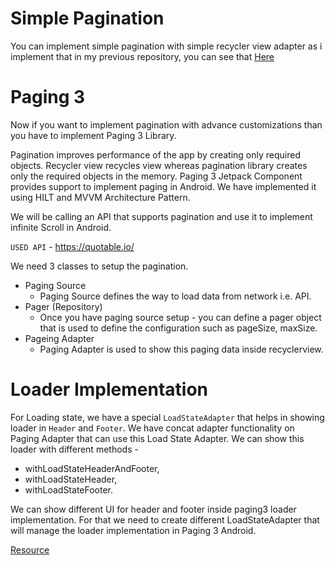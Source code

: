 # Simple Pagination
You can implement simple pagination with simple recycler view adapter as i implement that in my previous repository, you can see that [Here](https://github.com/ArjunGupta08/Pagination-Android-Java)

# Paging 3
Now if you want to implement pagination with advance customizations than you have to implement Paging 3 Library.

Pagination improves performance of the app by creating only required objects. Recycler view recycles view whereas pagination library creates only the required objects in the memory. Paging 3 Jetpack Component provides support to implement paging in Android. We have implemented it using HILT and MVVM Architecture Pattern.

We will be calling an API that supports pagination and use it to implement infinite Scroll in Android. 

` USED API ` - https://quotable.io/

We need 3 classes to setup the pagination.
 - Paging Source
   - Paging Source defines the way to load data from network i.e. API.
 - Pager (Repository)
   - Once you have paging source setup - you can define a pager object that is used to define the configuration such as pageSize, maxSize.
 - Pageing Adapter
   - Paging Adapter is used to show this paging data inside recyclerview.

# Loader Implementation
For Loading state, we have a special ` LoadStateAdapter ` that helps in showing loader in ` Header ` and ` Footer `. We have concat adapter functionality on Paging Adapter that can use this Load State Adapter. We can show this loader with different methods - 
  - withLoadStateHeaderAndFooter,
  - withLoadStateHeader,
  - withLoadStateFooter.

We can show different UI for header and footer inside paging3 loader implementation. For that we need to create different LoadStateAdapter that will manage the loader implementation in Paging 3 Android. 

[Resource](https://youtu.be/Mkh1cd-OAMY?si=A0uxcRGQfSiReaWL)
